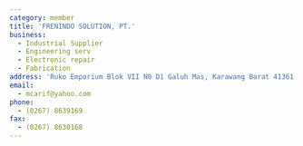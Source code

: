 ```yaml
---
category: member
title: 'FRENINDO SOLUTION, PT.'
business:
  - Industrial Supplier
  - Engineering serv
  - Electronic repair
  - Fabrication
address: 'Ruko Emporium Blok VII N0 D1 Galuh Mas, Karawang Barat 41361'
email:
  - mcarif@yahoo.com
phone:
  - (0267) 8639169
fax:
  - (0267) 8630168
---
```

